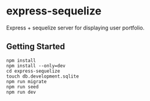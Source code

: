 # express-sequelize

Express + sequelize server for displaying user portfolio.

## Getting Started

```shell
npm install
npm install --only=dev
cd express-sequelize
touch db.development.sqlite
npm run migrate
npm run seed
npm run dev
```
